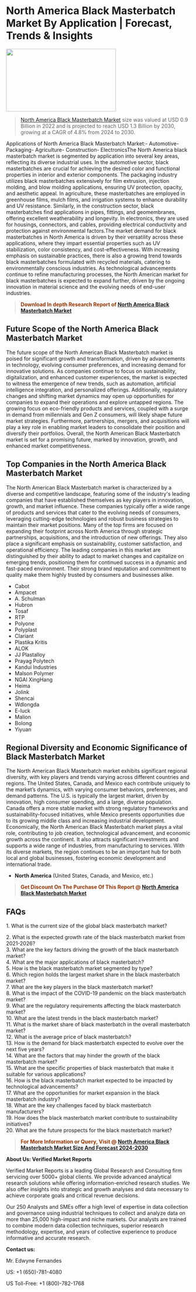 <p><h1>North America Black Masterbatch Market By Application | Forecast, Trends & Insights</h1><p><img class="aligncenter size-medium wp-image-105565" src="https://ffe5etoiles.com/wp-content/uploads/2025/01/MST7-300x171.png" alt="" width="300" height="171" /></p><blockquote><p><a href="https://www.verifiedmarketreports.com/download-sample/?rid=614084&utm_source=Github-NA&utm_medium=389" target="_blank">North America Black Masterbatch Market</a> size was valued at USD 0.9 Billion in 2022 and is projected to reach USD 1.3 Billion by 2030, growing at a CAGR of 4.8% from 2024 to 2030.</p></blockquote>Applications of North America Black Masterbatch Market:- Automotive- Packaging- Agriculture- Construction- ElectronicsThe North America black masterbatch market is segmented by application into several key areas, reflecting its diverse industrial uses. In the automotive sector, black masterbatches are crucial for achieving the desired color and functional properties in interior and exterior components. The packaging industry utilizes black masterbatches extensively for film extrusion, injection molding, and blow molding applications, ensuring UV protection, opacity, and aesthetic appeal. In agriculture, these masterbatches are employed in greenhouse films, mulch films, and irrigation systems to enhance durability and UV resistance. Similarly, in the construction sector, black masterbatches find applications in pipes, fittings, and geomembranes, offering excellent weatherability and longevity. In electronics, they are used for housings, connectors, and cables, providing electrical conductivity and protection against environmental factors.The market demand for black masterbatches in North America is driven by their versatility across these applications, where they impart essential properties such as UV stabilization, color consistency, and cost-effectiveness. With increasing emphasis on sustainable practices, there is also a growing trend towards black masterbatches formulated with recycled materials, catering to environmentally conscious industries. As technological advancements continue to refine manufacturing processes, the North American market for black masterbatches is expected to expand further, driven by the ongoing innovation in material science and the evolving needs of end-user industries.</p><blockquote><p><span style="color: #993300;"><strong>Download In depth Research Report of <a href="https://www.verifiedmarketreports.com/download-sample/?rid=614084&utm_source=Github-NA&utm_medium=389">North America Black Masterbatch Market</a></strong></span></p></blockquote><h2>Future Scope of the North America Black Masterbatch Market</h2><p>The future scope of the North American Black Masterbatch market is poised for significant growth and transformation, driven by advancements in technology, evolving consumer preferences, and increasing demand for innovative solutions. As companies continue to focus on sustainability, digitalization, and enhanced customer experiences, the market is expected to witness the emergence of new trends, such as automation, artificial intelligence integration, and personalized offerings. Additionally, regulatory changes and shifting market dynamics may open up opportunities for companies to expand their operations and explore untapped regions. The growing focus on eco-friendly products and services, coupled with a surge in demand from millennials and Gen Z consumers, will likely shape future market strategies. Furthermore, partnerships, mergers, and acquisitions will play a key role in enabling market leaders to consolidate their position and diversify their portfolios. Overall, the North American Black Masterbatch market is set for a promising future, marked by innovation, growth, and enhanced market competitiveness.</p><h2>Top Companies in the North America Black Masterbatch Market</h2><p>The North American Black Masterbatch market is characterized by a diverse and competitive landscape, featuring some of the industry's leading companies that have established themselves as key players in innovation, growth, and market influence. These companies typically offer a wide range of products and services that cater to the evolving needs of consumers, leveraging cutting-edge technologies and robust business strategies to maintain their market positions. Many of the top firms are focused on expanding their footprint across North America through strategic partnerships, acquisitions, and the introduction of new offerings. They also place a significant emphasis on sustainability, customer satisfaction, and operational efficiency. The leading companies in this market are distinguished by their ability to adapt to market changes and capitalize on emerging trends, positioning them for continued success in a dynamic and fast-paced environment. Their strong brand reputation and commitment to quality make them highly trusted by consumers and businesses alike.</p><p><ul><li> Cabot </li><li> Ampacet </li><li> A. Schulman </li><li> Hubron </li><li> Tosaf </li><li> RTP </li><li> Polyone </li><li> Polyplast </li><li> Clariant </li><li> Plastika Kritis </li><li> ALOK </li><li> JJ Plastalloy </li><li> Prayag Polytech </li><li> Kandui Industries </li><li> Malson Polymer </li><li> NGAI XingHang </li><li> Heima </li><li> Jolink </li><li> Shencai </li><li> Wdlongda </li><li> E-luck </li><li> Malion </li><li> Bolong </li><li> Yiyuan</li></ul></p><h2>Regional Diversity and Economic Significance of Black Masterbatch Market</h2><p>The North American Black Masterbatch market exhibits significant regional diversity, with key players and trends varying across different countries and regions. The United States, Canada, and Mexico each contribute uniquely to the market’s dynamics, with varying consumer behaviors, preferences, and demand patterns. The U.S. is typically the largest market, driven by innovation, high consumer spending, and a large, diverse population. Canada offers a more stable market with strong regulatory frameworks and sustainability-focused initiatives, while Mexico presents opportunities due to its growing middle class and increasing industrial development. Economically, the North American Black Masterbatch market plays a vital role, contributing to job creation, technological advancement, and economic growth across the continent. It also attracts significant investments and supports a wide range of industries, from manufacturing to services. With its diverse markets, the region continues to be an important hub for both local and global businesses, fostering economic development and international trade.</p><ul> <li><strong>North America</strong> (United States, Canada, and Mexico, etc.)</li></ul><blockquote><p><span style="color: #993300;"><strong>Get Discount On The Purchase Of This Report @ <a href="https://www.verifiedmarketreports.com/ask-for-discount/?rid=614084&utm_source=Github-NA&utm_medium=389">North America Black Masterbatch Market</a></strong></span></p></blockquote><h2>FAQs</h2><p>1. What is the current size of the global black masterbatch market?</div><div> <!-- The current size of the global black masterbatch market is estimated to be $2.45 billion. -->2. What is the expected growth rate of the black masterbatch market from 2021-2026?</div><div> <!-- The black masterbatch market is expected to grow at a CAGR of 5.8% during the forecast period. -->3. What are the key factors driving the growth of the black masterbatch market?</div><div> <!-- The key factors driving the growth of the black masterbatch market include increasing demand from the automotive and packaging industries, the growing trend of using black masterbatch in construction applications, and the rising demand for black masterbatch in the Asia-Pacific region. -->4. What are the major applications of black masterbatch?</div><div> <!-- The major applications of black masterbatch include automotive, packaging, construction, and others. -->5. How is the black masterbatch market segmented by type?</div><div> <!-- The black masterbatch market is segmented by type into standard black masterbatch and UV black masterbatch. -->6. Which region holds the largest market share in the black masterbatch market?</div><div> <!-- The Asia-Pacific region holds the largest market share in the black masterbatch market, driven by the increasing demand from countries such as China and India. -->7. What are the key players in the black masterbatch market?</div><div> <!-- Some of the key players in the black masterbatch market include Cabot Corporation, Ampacet Corporation, Mexichem Specialty Compounds Inc., Plastika Kritis S.A., and others. -->8. What is the impact of the COVID-19 pandemic on the black masterbatch market?</div><div> <!-- The COVID-19 pandemic had a temporary negative impact on the black masterbatch market due to disruptions in the supply chain and reduced demand from end-use industries. However, the market is expected to recover with the resumption of economic activities. -->9. What are the regulatory requirements affecting the black masterbatch market?</div><div> <!-- Regulatory requirements affecting the black masterbatch market vary by region and may include environmental regulations, product safety standards, and industry-specific guidelines. -->10. What are the latest trends in the black masterbatch market?</div><div> <!-- Some of the latest trends in the black masterbatch market include the development of bio-based black masterbatch, the use of recycled materials in black masterbatch production, and the introduction of specialty black masterbatch for specific applications. -->11. What is the market share of black masterbatch in the overall masterbatch market?</div><div> <!-- Black masterbatch holds a significant market share in the overall masterbatch market, accounting for approximately 30% of the total market. -->12. What is the average price of black masterbatch?</div><div> <!-- The average price of black masterbatch varies based on the type, quality, and quantity ordered, but it typically ranges from $1.50 to $3.00 per kilogram. -->13. How is the demand for black masterbatch expected to evolve over the next five years?</div><div> <!-- The demand for black masterbatch is expected to rise steadily over the next five years, driven by increasing applications in end-use industries and technological advancements in product formulations. -->14. What are the factors that may hinder the growth of the black masterbatch market?</div><div> <!-- Factors that may hinder the growth of the black masterbatch market include volatility in raw material prices, stringent environmental regulations, and the availability of alternatives such as liquid colorants. -->15. What are the specific properties of black masterbatch that make it suitable for various applications?</div><div> <!-- Black masterbatch is known for its high opacity, UV resistance, heat stability, and color consistency, making it ideal for applications requiring deep black coloration and enhanced performance. -->16. How is the black masterbatch market expected to be impacted by technological advancements?</div><div> <!-- Technological advancements such as the development of high-performance additives, the use of nanotechnology in masterbatch formulations, and advancements in compounding techniques are expected to positively impact the black masterbatch market by enabling the production of specialized products and improving manufacturing efficiency. -->17. What are the opportunities for market expansion in the black masterbatch industry?</div><div> <!-- Opportunities for market expansion in the black masterbatch industry include the penetration of emerging markets, the development of innovative product formulations, and strategic alliances with end-use industries to cater to specific demands. -->18. What are the key challenges faced by black masterbatch manufacturers?</div><div> <!-- Key challenges faced by black masterbatch manufacturers include the need for continuous innovation, cost pressures, competitive pricing, and compliance with stringent quality standards. -->19. How does the black masterbatch market contribute to sustainability initiatives?</div><div> <!-- The black masterbatch market contributes to sustainability initiatives through the development of eco-friendly and recyclable formulations, support for circular economy principles, and the reduction of carbon emissions in production processes. -->20. What are the future prospects for the black masterbatch market?</div><div> <!-- The future prospects for the black masterbatch market are promising, driven by growing demand from various industries, technological advancements, and the focus on sustainable and high-performance products. --></p><blockquote><p><span style="color: #993300;"><strong>For More Information or Query, Visit @ <a href="https://www.verifiedmarketreports.com/product/black-masterbatch-market/">North America Black Masterbatch Market Size And Forecast 2024-2030</a></strong></span></p></blockquote><p><strong>About Us: Verified Market Reports</strong></p><p>Verified Market Reports is a leading Global Research and Consulting firm servicing over 5000+ global clients. We provide advanced analytical research solutions while offering information-enriched research studies. We also offer insights into strategic and growth analyses and data necessary to achieve corporate goals and critical revenue decisions.</p><p>Our 250 Analysts and SMEs offer a high level of expertise in data collection and governance using industrial techniques to collect and analyze data on more than 25,000 high-impact and niche markets. Our analysts are trained to combine modern data collection techniques, superior research methodology, expertise, and years of collective experience to produce informative and accurate research.</p><p><strong>Contact us:</strong></p><p>Mr. Edwyne Fernandes</p><p>US: +1 (650)-781-4080</p><p>US Toll-Free: +1 (800)-782-1768</p>
